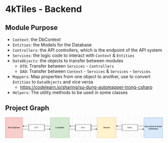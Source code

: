 # 4kTiles - Backend
## Module Purpose
- `Context`: the DbContext
- `Entities`: the Models for the Database
- `Controllers`: the API controllers, which is the endpoint of the API system
- `Services`: the logic code to interact with `Context` & `Entities`
- `DataObjects`: the objects to transfer between modules
  - `DTO`: Transfer between `Services` - `Controllers`
  - `DAO`: Transfer between `Context` - `Services` & `Services` - `Services`
- `Mappers`: Map properties from one object to another, use to convert `Entities` to `DataObjects` and vice versa
  - https://codelearn.io/sharing/su-dung-automapper-trong-csharp
- `Helpers`: The utility methods to be used in some classes

## Project Graph
![graph](.github/Images/ProjectGraph.png)
